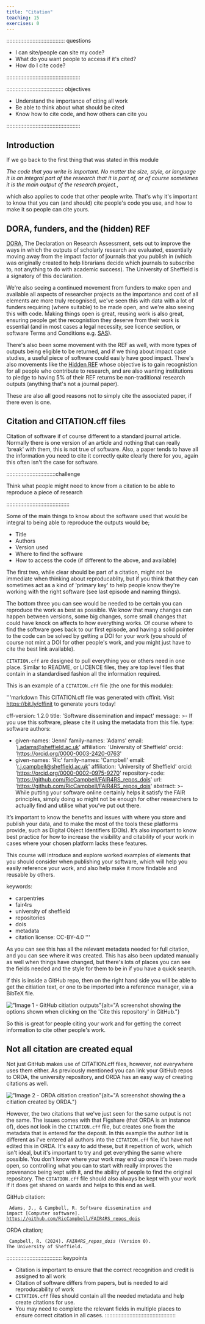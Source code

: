```yaml
---
title: "Citation"
teaching: 15
exercises: 0
---
```


:::::::::::::::::::::::::::::::::::::: questions 

- I can site/people can site my code?
- What do you want people to access if it's cited?
- How do I cite code?

::::::::::::::::::::::::::::::::::::::::::::::::

::::::::::::::::::::::::::::::::::::: objectives

- Understand the importance of citing all work
- Be able to think about what should be cited
- Know how to cite code, and how others can cite you

::::::::::::::::::::::::::::::::::::::::::::::::


## Introduction


If we go back to the first thing that was stated in this module

*The code that you write is important. No matter the size, style, or language it is an integral part of the research that it is part of, or of course sometimes it is the main output of the research project.*,

which also applies to code that other people write. That's why it's important to know that you can (and should) cite people's code you use, and how to make it so people can cite yours.

## DORA, funders, and the (hidden) REF

<!--- ask about any other elements, the importance of other outputs, not just papers --->

[DORA](https://sfdora.org/), The Declaration on Research Assessment, sets out to improve the ways in which the outputs of scholarly research are evaluated, essentially moving away from the impact factor of journals that you publish in (which was originally created to help librarians decide which journals to subscribe to, not anything to do with academic success). The University of Sheffield is a signatory of this declaration.

We're also seeing a continued movement from funders to make open and available all aspects of researcher projects as the importance and cost of all elements are more truly recognised, we've seen this with data with a lot of funders requiring (where suitable) to be made open, and we're also seeing this with code. Making things open is great, reusing work is also great, ensuring people get the recognistion they deserve from their work is essential (and in most cases a legal necessity, see licence section, or software Terms and Conditions e.g. [SAS](https://www.sas.com/en_gb/legal/editorial-guidelines.html)).

There's also been some movement with the REF as well, with more types of outputs being eligible to be returned, and if we thing about impact case studies, a useful piece of software could easily have good impact. There's also movements like the [Hidden REF](https://hidden-ref.org/the-5-percent-manifesto/) whose objective is to gain recognistion for all people who contribute to research, and are also wanting institutions to pledge to having 5% of their REF returns be non-traditional research outputs (anything that's not a journal paper).

These are also all good reasons not to simply cite the associated paper, if there even is one.

## Citation and CITATION.cff files

Citation of software if of course different to a standard journal article. Normally there is one version of an article and nothing that can really 'break' with them, this is not true of software. Also, a paper tends to have all the information you need to cite it correctly quite clearly there for you, again this often isn't the case for software.

::::::::::::::::::::::::::::::::challenge 

Think what people might need to know from a citation to be able to reproduce a piece of research

:::::::::::::::::::::::::::::::::::::::::

Some of the main things to know about the software used that would be integral to being able to reproduce the outputs would be;

 - Title
 - Authors
 - Version used
 - Where to find the software
 - How to access the code (if different to the above, and available)
 
The first two, while clear should be part of a citation, might not be immediate when thinking about reproducablity, but if you think that they can sometimes act as a kind of 'primary key' to help people know they're working with the right software (see last episode and naming things).

The bottom three you can see would be needed to be certain you can reproduce the work as best as possible. We know that many changes can happen between versions, some big changes, some small changes that could have knock on affects to how everything works. Of course where to find the software goes back to our first episode, and having a solid pointer to the code can be solved by getting a DOI for your work (you should of course not mint a DOI for other people's work, and you might just have to cite the best link available).

<code>CITATION.cff</code> are designed to pull everything you or others need in one place. Similar to README, or LICENCE files, they are top level files that contain in a standardised fashion all the information required.

This is an example of a <code>CITATION.cff</code> file (the one for this module):

'''markdown
This CITATION.cff file was generated with cffinit.
Visit https://bit.ly/cffinit to generate yours today!

cff-version: 1.2.0
title: 'Software dissemination and impact'
message: >-
  If you use this software, please cite it using the
  metadata from this file.
type: software
authors:
  - given-names: 'Jenni'
    family-names: 'Adams'
    email: 'j.adams@sheffield.ac.uk'
    affiliation: 'University of Sheffield'
    orcid: 'https://orcid.org/0000-0003-2420-0763'
  - given-names: 'Ric'
    family-names: 'Campbell'
    email: 'r.j.campbell@sheffield.ac.uk'
    affiliation: 'University of Sheffield'
    orcid: 'https://orcid.org/0000-0002-0975-9270'
repository-code: 'https://github.com/RicCampbell/FAIR4RS_repos_dois'
url: 'https://github.com/RicCampbell/FAIR4RS_repos_dois'
abstract: >-
  While putting your software online certainly helps it satisfy the FAIR principles, simply doing so might not be enough for other researchers to actually find and utilise what you’ve put out there.

  It’s important to know the benefits and issues with where you store and publish your data, and to make the most of the tools these platforms provide, such as Digital Object Identifiers (DOIs). It’s also important to know best practice for how to increase the visibility and citability of your work in cases where your chosen platform lacks these features.

  This course will introduce and explore worked examples of elements that you should consider when publishing your software, which will help you easily reference your work, and also help make it more findable and reusable by others.

keywords:
  - carpentries
  - fair4rs
  - university of sheffield
  - repositories
  - dois
  - metadata
  - citation
license: CC-BY-4.0
'''

As you can see this has all the relevant metadata needed for full citation, and you can see where it was created. This has also been updated manually as well when things have changed, but there's lots of places you can see the fields needed and the style for them to be in if you have a quick search.

If this is inside a GitHub repo, then on the right hand side you will be able to get the citiation text, or one to be imported into a reference manager, via a BibTeX file.

!["Image 1 - GitHub citiation outputs"](fig/github_citation_example.png){alt="A screenshot showing the options shown when clicking on the 'Cite this repository' in GitHub."}

So this is great for people citing your work and for getting the correct information to cite other people's work.

## Not all citation are created equal

Not just GitHub makes use of CITATION.cff files, however, not everywhere uses them either. As previously mentioned you can link your GitHub repos to ORDA, the university repository, and ORDA has an easy way of creating citations as well.

!["Image 2 - ORDA citiation creation"](fig/ORDA_citation_example.png){alt="A screenshot showing the a citiation created by ORDA."}

However, the two citations that we've just seen for the same output is not the same. The issues comes with that Figshare (that ORDA is an instance of), does not look in the <code>CITATION.cff</code> file, but creates one from the metadata that is entered for the deposit. In this example the author list is different as I've entered all authors into the <code>CITATION.cff</code> file, but have not edited this in ORDA. It's easy to add these, but it repetition of work, which isn't ideal, but it's important to try and get everything the same where possible. You don't know where your work may end up once it's been made open, so controlling what you can to start with really improves the provenance being kept with it, and the ability of people to find the original repository. The <code>CITATION.cff</code> file should also always be kept with your work if it does get shared on wards and helps to this end as well.

GitHub citation:

<code> Adams, J., & Campbell, R. Software dissemination and impact [Computer software]. https://github.com/RicCampbell/FAIR4RS_repos_dois </code>

ORDA citation;

<code> Campbell, R. (2024). *FAIR4RS_repos_dois* (Version 0). The University of Sheffield. </code>

:::::::::::::::::::::::::::::::::::: keypoints
 - Citation is important to ensure that the correct recognition and credit is assigned to all work
 - Citation of software differs from papers, but is needed to aid reproducability of work
 - <code>CITATION.cff</code> files should contain all the needed metadata and help create citations for use.
 - You may need to complete the relevant fields in multiple places to ensure correct citation in all cases.
::::::::::::::::::::::::::::::::::::::::::::::






